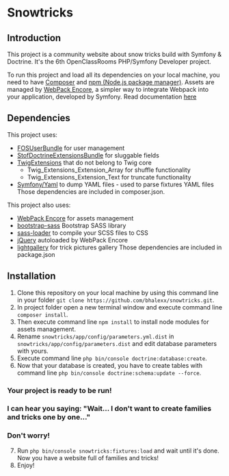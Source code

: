 # Snowtricks

## Introduction
This project is a community website about snow tricks build with Symfony & Doctrine.
It's the 6th OpenClassRooms PHP/Symfony Developer project.

To run this project and load all its dependencies on your local machine, you need to have [Composer](https://getcomposer.org/) and [npm (Node.js package manager)](https://nodejs.org/en/).
Assets are managed by [WebPack Encore](https://github.com/symfony/webpack-encore), a simpler way to integrate Webpack into your application, developed by Symfony. Read documentation [here](https://symfony.com/doc/current/frontend.html)

## Dependencies
This project uses:
- [FOSUserBundle](https://github.com/FriendsOfSymfony/FOSUserBundle) for user management
- [StofDoctrineExtensionsBundle](https://github.com/stof/StofDoctrineExtensionsBundle) for sluggable fields
- [TwigExtensions](https://github.com/twigphp/Twig-extensions) that do not belong to Twig core
	- Twig_Extensions_Extension_Array for shuffle functionality
	- Twig_Extensions_Extension_Text for truncate functionality
- [Symfony/Yaml](https://github.com/symfony/yaml) to dump YAML files - used to parse fixtures YAML files
Those dependencies are included in composer.json.

This project also uses:
- [WebPack Encore](https://github.com/symfony/webpack-encore) for assets management
- [bootstrap-sass](https://github.com/twbs/bootstrap-sass) Bootstrap SASS library
- [sass-loader](https://github.com/webpack-contrib/sass-loader) to compile your SCSS files to CSS
- [jQuery](https://github.com/jquery/jquery) autoloaded by WebPack Encore
- [lightgallery](https://github.com/sachinchoolur/lightGallery) for trick pictures gallery
Those dependencies are included in package.json

## Installation
1. Clone this repository on your local machine by using this command line in your folder `git clone https://github.com/bhalexx/snowtricks.git`.
2. In project folder open a new terminal window and execute command line `composer install`.
3. Then execute command line `npm install` to install node modules for assets management.
4. Rename `snowtricks/app/config/parameters.yml.dist` in `snowtricks/app/config/parameters.dist` and edit database parameters with yours.
5. Execute command line `php bin/console doctrine:database:create`.
6. Now that your database is created, you have to create tables with command line `php bin/console doctrine:schema:update --force`.
### Your project is ready to be run!
### I can hear you saying: "Wait... I don't want to create families and tricks one by one..."
### Don't worry!
7. Run `php bin/console snowtricks:fixtures:load` and wait until it's done. Now you have a website full of families and tricks!
8. Enjoy!

<!-- ## Structure
This Symfony project contains 3 bundles:
- CoreBundle
- SnowTricksBundle
- UserBundle -->